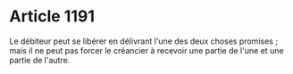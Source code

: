 # Article 1191

Le débiteur peut se libérer en délivrant l'une des deux choses promises ; mais il ne peut pas forcer le créancier à recevoir une partie de l'une et une partie de l'autre.